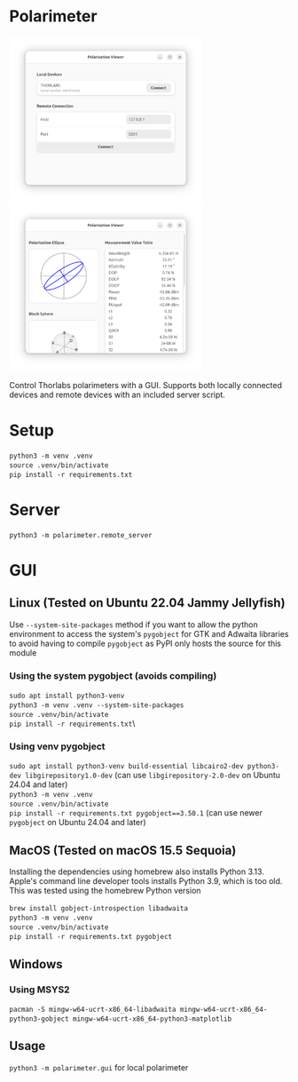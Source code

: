 # Polarimeter
<img src='./data/screenshots/start_page.png' height='300'>
<img src='./data/screenshots/device_page.png' height='300'>

Control Thorlabs polarimeters with a GUI. Supports both locally connected devices and remote devices with an included server script.

# Setup
`python3 -m venv .venv`\
`source .venv/bin/activate`\
`pip install -r requirements.txt`

# Server
`python3 -m polarimeter.remote_server`

# GUI
## Linux (Tested on Ubuntu 22.04 Jammy Jellyfish)
Use `--system-site-packages` method if you want to allow the python environment to access the system's `pygobject` for GTK and Adwaita libraries to avoid having to compile `pygobject` as PyPI only hosts the source for this module

### Using the system pygobject (avoids compiling)
`sudo apt install python3-venv`\
`python3 -m venv .venv --system-site-packages`\
`source .venv/bin/activate`\
`pip install -r requirements.txt`\

### Using venv pygobject
`sudo apt install python3-venv build-essential libcairo2-dev python3-dev libgirepository1.0-dev` (can use `libgirepository-2.0-dev` on Ubuntu 24.04 and later)\
`python3 -m venv .venv`\
`source .venv/bin/activate`\
`pip install -r requirements.txt pygobject==3.50.1` (can use newer `pygobject` on Ubuntu 24.04 and later)

## MacOS (Tested on macOS 15.5 Sequoia)
Installing the dependencies using homebrew also installs Python 3.13. Apple's command line developer tools installs Python 3.9, which is too old. This was tested using the homebrew Python version

`brew install gobject-introspection libadwaita`\
`python3 -m venv .venv`\
`source .venv/bin/activate`\
`pip install -r requirements.txt pygobject`

## Windows
### Using MSYS2
`pacman -S mingw-w64-ucrt-x86_64-libadwaita mingw-w64-ucrt-x86_64-python3-gobject mingw-w64-ucrt-x86_64-python3-matplotlib`

## Usage
`python3 -m polarimeter.gui` for local polarimeter
